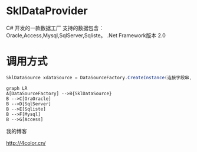 # SklDataProvider
C# 开发的一款数据工厂
支持的数据包含：Oracle,Access,Mysql,SqlServer,Sqliste。
.Net Framework版本 2.0


# 调用方式

``` java
SklDataSource xdataSource = DataSourceFactory.CreateInstance(连接字段串, 数据库类型); 
```


```
graph LR
A[DataSourceFactory] -->B{SklDataSource}
B -->C[OraOracle]
B -->D[SqlServer]
B -->E[Sqliste]
B -->F[Mysql]
B -->G[Access]
```
我的博客

http://4color.cn/


